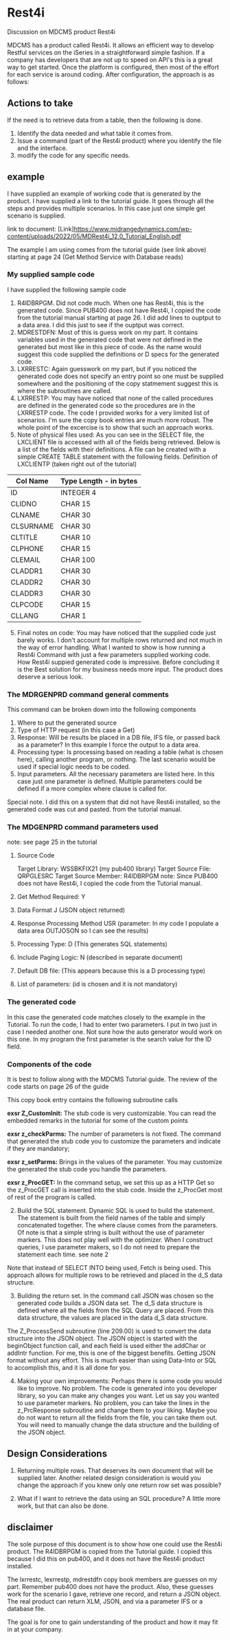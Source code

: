 # Rest4i
Discussion on MDCMS product Rest4i 

MDCMS has a product called Rest4i. It allows an efficient way to develop Restful services on the iSeries in a straightforward simple fashion. If a company has developers that are not up to speed on API's this is a great way to get started. Once the platform is configured, then most of the effort for each service is around coding. After configuration, the approach is as follows:   

## Actions to take 
If the need is to retrieve data from a table, then the following is done. 
1. Identify the data needed and what table it comes from. 
2. Issue a command (part of the Rest4i product) where you identify the file and the interface.
3. modify the code for any specific needs. 

## example 
I have supplied an example of working code that is generated by the product.  I have supplied a link to the tutorial guide. It goes through all the steps and provides multiple scenarios. In this case just one simple get scenario is supplied.

link to document:  [Link]https://www.midrangedynamics.com/wp-content/uploads/2022/05/MDRest4i_12.0_Tutorial_English.pdf

The example I am using comes from the tutorial guide (see link above) starting at page 24 (Get Method Service with Database reads)

### My supplied sample code
I have supplied the following sample code 
1. R4IDBRPGM. Did not code much.  When one has Rest4i, this is the generated code.  Since PUB400 does not have Rest4i, I copied the code from the tutorial manual starting at page 26.  I did add lines to ouptput to a data area.  I did this just to see if the ouptput was correct.
1. MDRESTDFN:  Most of this is guess work on my part.  It contains variables used in the generated code that were not defined in the generated but most like in this piece of code. As the name would suggest this code supplied the definitions or D specs for the generated code.   
2. LXRRESTC: Again guesswork on my part, but if you noticed the generated code does not specify an entry point so one must be supplied somewhere and the positioning of the copy statmement suggest this is where the subroutines are called. 
3. LXRRESTP: You may have noticed that none of the called procedures are defined in the generated code so the procedures are in the LXRRESTP code.  The code I provided works for a very limited list of scenarios.  I'm sure the copy book entries are much more robust.  The whole point of the excercise is to show that such an approach works.
4. Note of physical files used:  As you can see in the SELECT file, the LXCLIENT file is accessed with all of the fields being retrieved.  Below is a list of the fields with their definitions.  A file can be created with a simple CREATE TABLE statement with the following fields.
   Definition of LXCLIENTP (taken right out of the tutorial) 

| Col Name   | Type Length - in bytes |
| ---------- | ------- | 
| ID        | INTEGER    4            |
| CLIDNO    | CHAR      15 |
| CLNAME    | CHAR      30 |
| CLSURNAME | CHAR      30 |
| CLTITLE   | CHAR      10 |
| CLPHONE   | CHAR      15 |
| CLEMAIL   | CHAR     100 |
| CLADDR1   | CHAR      30 |
| CLADDR2   | CHAR      30 |
| CLADDR3   | CHAR      30 |
| CLPCODE   | CHAR      15 |
| CLLANG    | CHAR       1 |

5. Final notes on code:  You may have noticed that the supplied code just barely works.  I don't account for multiple rows returned and not much in the way of error handling.  What I wanted to show is how running a Rest4i Command with just a few parameters supplied working code.  How Rest4i suppied generated code is impressive.  Before concluding it is the Best solution for my business needs more input.  The product does deserve a serious look.   
   


### The MDRGENPRD command general comments
This command can be broken down into the following components 

1. Where to put the generated source  
2. Type of HTTP request (in this case a Get) 
3. Response: Will be results be placed in a DB file, IFS file, or passed back as a parameter? In this example I force the output to a data area.    
4. Processing type: Is processing based on reading a table (what is chosen here), calling another program, or nothing. The last scenario would be used if special logic needs to be coded.  
5. Input parameters. All the necessary parameters are listed here. In this case just one parameter is defined.  Multiple parameters could be defined if a more complex where clause is called for.    

Special note. I did this on a system that did not have Rest4i installed, so the generated code was cut and pasted. from the tutorial manual.  
### The MDGENPRD command parameters used 
note: see page 25 in the tutorial  

1. Source Code  

    Target Library: WSSBKFIX21 (my pub400 library) 
    Target Source File: QRPGLESRC 
    Target Source Member: R4IDBRPGM
    note: Since PUB400 does not have Rest4i, I copied the code from the Tutorial manual.  

3. Get Method Required: Y  
4. Data Format J (JSON object returned) 
5. Response Processing Method USR (parameter: In my code I populate a data area OUTJOSON so I can see the results) 
6. Processing Type: D (This generates SQL statements) 
7. Include Paging Logic: N (described in separate document) 
8. Default DB file: (This appears because this is a D processing type) 
9. List of parameters: (id is chosen and it is not mandatory) 

### The generated code
In this case the generated code matches closely to the example in the Tutorial. To run the code, I had to enter two parameters. I put in two just in case I needed another one. Not sure how the auto generator would work on this one. In my program the first parameter is the search value for the ID field.    

### Components of the code 
It is best to follow along with the MDCMS Tutorial guide. The review of the code starts on page 26 of the guide  

This copy book entry contains the following subroutine calls  

  **exsr Z_CustomInit:** The stub code is very customizable. You can read the embedded remarks in the tutorial for some of the custom points

  **exsr z_checkParms:** The number of parameters is not fixed.  The command that generated the stub code you to customize the parameters and indicate if they are mandatory;       

  **exsr z_setParms:** Brings in the values of the parameter.  You may customize the generated the stub code you handle the parameters.                                      
                        
  **exsr z_ProcGET:** In the command setup, we set this up as a HTTP Get so the z_ProcGET call is inserted into the stub code. Inside the z_ProcGet most of rest of the program is called. 

2. Build the SQL statement.  Dynamic SQL is used to build the statement.  The statement is built from the field names of the table and simply concatenated together.  The where clause comes from the parameters.  Of note is that a simple string is built without the use of parameter markers.  This does not play well with the optimizer.  When I construct queries, I use parameter makers, so I do not need to prepare the statement each time.  see note 2  

Note that instead of SELECT INTO being used, Fetch is being used.  This approach allows for multiple rows to be retrieved and placed in the d_S data structure.   

3. Building the return set. In the command call JSON was chosen so the generated code builds a JSON data set.  The d_S data structure is defined where all the fields from the SQL Query are placed. From this data structure, the values are placed in the data d_S data structure.  

The Z_ProcessSend subroutine (line 209.00) is used to convert the data structure into the JSON object. The JSON object is started with the beginObject function call, and each field is used either the addChar or addIntr function. For me, this is one of the biggest benefits. Getting JSON format without any effort. This is much easier than using Data-Into or SQL to accomplish this, and it is all done for you.  

4. Making your own improvements: Perhaps there is some code you would like to improve.  No problem.  The code is generated into you developer library, so you can make any changes you want. Let us say you wanted to use parameter markers. No problem, you can take the lines in the z_PrcResponse subroutine and change them to your liking. Maybe you do not want to return all the fields from the file, you can take them out. You will need to manually change the data structure and the building of the JSON object.  

## Design Considerations 
1. Returning multiple rows. That deserves its own document that will be supplied later. Another related design consideration is would you change the approach if you knew only one return row set was possible?  

2. What if I want to retrieve the data using an SQL procedure?  A little more work, but that can also be done.  

## disclaimer 
The sole purpose of this document is to show how one could use the Rest4i product. The R4IDBRPGM is copied from the Tutorial guide. I copied this because I did this on pub400, and it does not have the Rest4i product installed.  

The lxrrestc, lexrrestp, mdrestdfn copy book members are guesses on my part. Remember pub400 does not have the product. Also, these guesses work for the scenario I gave, retrieve one record, and return a JSON object. The real product can return XLM, JSON, and via a parameter IFS or a database file.  

The goal is for one to gain understanding of the product and how it may fit in at your company.  

